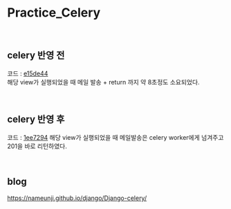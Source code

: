 # Practice_Celery
  
<br> 

## celery 반영 전
코드 : [e15de44](https://github.com/nameunji/practice_celery/tree/e15de44e93c6c90e1d954d223b7ac8c9c0087b22)  
해당 view가 실행되었을 때 메일 발송 + return 까지 약 8초정도 소요되었다.  
  
<br>  
  
## celery 반영 후
코드 : [1ee7294](https://github.com/nameunji/practice_celery/tree/1ee72944d9d0878417d1ddc98fcf2268fa7506bc)
해당 view가 실행되었을 때 메일발송은 celery worker에게 넘겨주고 201을 바로 리턴하였다.  

<br>
  
## blog
https://nameunji.github.io/django/Django-celery/


